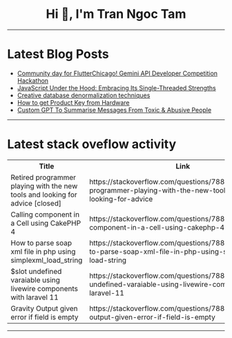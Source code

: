 <h1 align="center">Hi 👋, I'm Tran Ngoc Tam</h1>

---

# Latest Blog Posts 
<!-- BLOG-POST-LIST:START -->
- [Community day for FlutterChicago! Gemini API Developer Competition Hackathon](https://dev.to/valerianagit/community-day-for-flutterchicago-gemini-api-developer-competition-hackathon-4gik)
- [JavaScript Under the Hood: Embracing Its Single-Threaded Strengths](https://dev.to/mabbasctn/javascript-under-the-hood-embracing-its-single-threaded-strengths-345o)
- [Creative database denormalization techniques](https://dev.to/nirtayeb/creative-database-denormalization-techniques-2gfb)
- [How to get Product Key from Hardware](https://dev.to/ajeebkp23/how-to-get-product-key-from-hardware-2djj)
- [Custom GPT To Summarise Messages From Toxic &amp; Abusive People](https://dev.to/danielrosehill/custom-gpt-to-summarise-messages-from-toxic-abusive-people-3m1b)
<!-- BLOG-POST-LIST:END -->

---

# Latest stack oveflow activity
<table>
  <tr><th>Title</th><th>Link</th></tr>
  <!-- STACKOVERFLOW:START --><tr><td>Retired programmer playing with the new tools and looking for advice [closed]</td><td>https://stackoverflow.com/questions/78813257/retired-programmer-playing-with-the-new-tools-and-looking-for-advice</td></tr><tr><td>Calling component in a Cell using CakePHP 4</td><td>https://stackoverflow.com/questions/78813256/calling-component-in-a-cell-using-cakephp-4</td></tr><tr><td>How to parse soap xml file in php using simplexml_load_string</td><td>https://stackoverflow.com/questions/78813182/how-to-parse-soap-xml-file-in-php-using-simplexml-load-string</td></tr><tr><td>$slot undefined varaiable using livewire components with laravel 11</td><td>https://stackoverflow.com/questions/78813148/slot-undefined-varaiable-using-livewire-components-with-laravel-11</td></tr><tr><td>Gravity Output given error if field is empty</td><td>https://stackoverflow.com/questions/78812864/gravity-output-given-error-if-field-is-empty</td></tr><!-- STACKOVERFLOW:END -->
</table>

---


